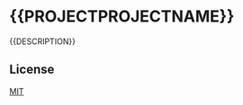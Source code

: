 # {{PROJECTPROJECTNAME}}
{{DESCRIPTION}}

## License
[MIT](https://tldrlegal.com/license/mit-license)
